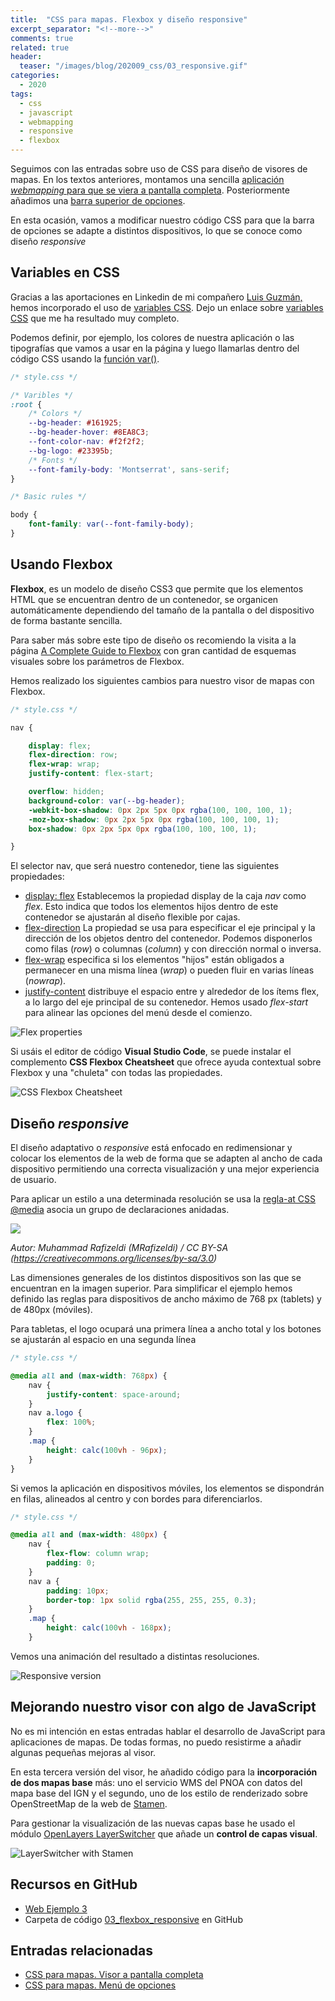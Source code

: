 ```yaml
---
title:  "CSS para mapas. Flexbox y diseño responsive"
excerpt_separator: "<!--more-->"
comments: true
related: true
header:
  teaser: "/images/blog/202009_css/03_responsive.gif" 
categories: 
  - 2020
tags:
  - css
  - javascript
  - webmapping
  - responsive
  - flexbox
---
```

Seguimos con las entradas sobre uso de CSS para diseño de visores de mapas. En los textos anteriores, montamos una sencilla [aplicación *webmapping* para que se viera a pantalla completa](http://www.sigdeletras.com/2020/css-para-mapas-visor-a-pantalla-completa/). Posteriormente añadimos una [barra superior de opciones](http://www.sigdeletras.com/2020/css-para-mapas-menu-de-opciones/). 

En esta ocasión, vamos a modificar nuestro código CSS para que la barra de opciones se adapte a distintos dispositivos, lo que se conoce como diseño *responsive*

## Variables en CSS

Gracias a las aportaciones en Linkedin de mi compañero [Luis Guzmán,](https://www.linkedin.com/in/luis-guzm%C3%A1n-rubio-a426435b/) hemos incorporado el uso de [variables CSS](https://developer.mozilla.org/es/docs/Web/CSS/Using_CSS_custom_properties). Dejo un enlace sobre [variables CSS](https://ishadeed.com/article/css-vars-101/) que me ha resultado muy completo.

Podemos definir, por ejemplo, los colores de nuestra aplicación o las tipografías que vamos a usar en la página y luego llamarlas dentro del código CSS usando la [función var()](https://developer.mozilla.org/es/docs/Web/CSS/var).

```css
/* style.css */

/* Varibles */
:root {
    /* Colors */
    --bg-header: #161925;
    --bg-header-hover: #8EA8C3;
    --font-color-nav: #f2f2f2;
    --bg-logo: #23395b;
    /* Fonts */
    --font-family-body: 'Montserrat', sans-serif;
}

/* Basic rules */

body {
    font-family: var(--font-family-body);
}


```

## Usando Flexbox

**Flexbox**, es un modelo de diseño CSS3 que permite que los elementos HTML que se encuentran dentro de un contenedor, se organicen automáticamente dependiendo del tamaño de la pantalla o del dispositivo de forma bastante sencilla.

Para saber más sobre este tipo de diseño os recomiendo la visita a la página [A Complete Guide to Flexbox](https://css-tricks.com/snippets/css/a-guide-to-flexbox/) con gran cantidad de esquemas visuales sobre los parámetros de Flexbox.

Hemos realizado los siguientes cambios para nuestro visor de mapas con Flexbox.

```css
/* style.css */

nav {

    display: flex;
    flex-direction: row; 
    flex-wrap: wrap;
    justify-content: flex-start;

    overflow: hidden;
    background-color: var(--bg-header);
    -webkit-box-shadow: 0px 2px 5px 0px rgba(100, 100, 100, 1);
    -moz-box-shadow: 0px 2px 5px 0px rgba(100, 100, 100, 1);
    box-shadow: 0px 2px 5px 0px rgba(100, 100, 100, 1);

}
```
El selector nav, que será nuestro contenedor, tiene las siguientes propiedades:

- [display: flex](https://developer.mozilla.org/es/docs/Web/CSS/display) Establecemos la propiedad display de la caja *nav* como *flex*. Esto indica que todos los elementos hijos dentro de este contenedor se ajustarán al diseño flexible por cajas.
- [flex-direction](https://developer.mozilla.org/es/docs/Web/CSS/flex-direction) La propiedad se usa para especificar el eje principal y la dirección de los objetos dentro del contenedor. Podemos disponerlos como filas (*row*) o columnas (*column*) y con dirección normal o inversa.
- [flex-wrap](https://developer.mozilla.org/es/docs/Web/CSS/flex-wrap) especifica si los elementos "hijos" están obligados a permanecer en una misma línea (*wrap*) o pueden fluir en varias líneas (*nowrap*).
- [justify-content](https://developer.mozilla.org/es/docs/Web/CSS/justify-content) distribuye el espacio entre y alrededor de los ítems flex, a lo largo del eje principal de su contenedor. Hemos usado *flex-start* para alinear las opciones del menú desde el comienzo.

![Flex properties](/images/blog/202009_css/03_flex_properties.gif)


Si usáis el editor de código **Visual  Studio Code**, se puede instalar el complemento **CSS Flexbox Cheatsheet** que ofrece ayuda contextual sobre Flexbox y una "chuleta" con todas las propiedades.

![CSS Flexbox Cheatsheet](/images/blog/202009_css/03_flexbox_chearsheet.png)

## Diseño *responsive*

El diseño adaptativo o *responsive* está enfocado en  redimensionar y colocar los elementos de la web de forma que se adapten al ancho de cada dispositivo permitiendo una correcta visualización y una mejor experiencia de usuario.

Para aplicar un estilo a una determinada resolución se usa la [regla-at CSS @media](https://developer.mozilla.org/es/docs/Web/CSS/@media) asocia un grupo de declaraciones anidadas.

![](/images/blog/202009_css/03_screen.png)

*Autor: Muhammad Rafizeldi (MRafizeldi) / CC BY-SA (https://creativecommons.org/licenses/by-sa/3.0)*

Las dimensiones generales de los distintos dispositivos son las que se encuentran en la imagen superior. Para simplificar el ejemplo hemos definido las reglas para dispositivos de ancho máximo de 768 px (tablets) y de 480px (móviles).

Para tabletas, el logo ocupará una primera línea a ancho total y los botones se ajustarán al espacio en una segunda línea
```css
/* style.css */

@media all and (max-width: 768px) {
    nav {
        justify-content: space-around;
    }
    nav a.logo {
        flex: 100%;
    }
    .map {
        height: calc(100vh - 96px);
    }
}
```

Si vemos la aplicación en dispositivos móviles, los elementos se dispondrán en filas, alineados al centro y con bordes para diferenciarlos.

```css
/* style.css */

@media all and (max-width: 480px) {
    nav {
        flex-flow: column wrap;
        padding: 0;
    }
    nav a {
        padding: 10px;
        border-top: 1px solid rgba(255, 255, 255, 0.3);
    }
    .map {
        height: calc(100vh - 168px);
    }
```

Vemos una animación del resultado a distintas resoluciones.

![Responsive version](/images/blog/202009_css/03_responsive.gif)

## Mejorando nuestro visor con algo de JavaScript

No es mi intención en estas entradas hablar el desarrollo de JavaScript para aplicaciones de mapas. De todas formas, no puedo resistirme a añadir algunas pequeñas mejoras al visor.

En esta tercera versión del visor, he añadido código para la **incorporación de dos mapas base** más: uno el servicio WMS del PNOA con datos del mapa base del IGN y el segundo, uno de los estilo de renderizado sobre OpenStreetMap de la web de [Stamen](http://maps.stamen.com/#terrain/12/37.7706/-122.3782).

Para gestionar la visualización de las nuevas capas base he usado el módulo [OpenLayers LayerSwitcher](https://github.com/walkermatt/ol-layerswitcher) que añade un **control de capas visual**.

![LayerSwitcher with Stamen](/images/blog/202009_css/03_stamen.png)

## Recursos en GitHub

- [Web Ejemplo 3](http://www.sigdeletras.com/css-map/03_flexbox_responsive/index.html)
- Carpeta de código [03_flexbox_responsive](https://github.com/sigdeletras/css-map/tree/master/03_flexbox_responsive) en GitHub


## Entradas relacionadas

- [CSS para mapas. Visor a pantalla completa](http://www.sigdeletras.com/2020/css-para-mapas-visor-a-pantalla-completa/)
- [CSS para mapas. Menú de opciones](http://www.sigdeletras.com/2020/css-para-mapas-menu-de-opciones/)




